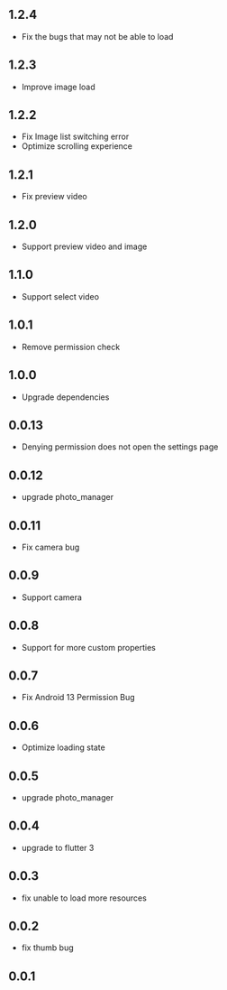 ## 1.2.4
- Fix the bugs that may not be able to load
## 1.2.3
- Improve image load
## 1.2.2
- Fix Image list switching error
- Optimize scrolling experience
## 1.2.1
- Fix preview video
## 1.2.0
- Support preview video and image
## 1.1.0
- Support select video
## 1.0.1
- Remove permission check
## 1.0.0
- Upgrade dependencies
## 0.0.13
- Denying permission does not open the settings page
## 0.0.12
- upgrade photo_manager
## 0.0.11
- Fix camera bug
## 0.0.9
- Support camera
## 0.0.8
- Support for more custom properties
## 0.0.7
- Fix Android 13 Permission Bug
## 0.0.6
- Optimize loading state
## 0.0.5
- upgrade photo_manager
## 0.0.4
- upgrade to flutter 3
## 0.0.3
- fix unable to load more resources
## 0.0.2
- fix thumb bug
## 0.0.1
